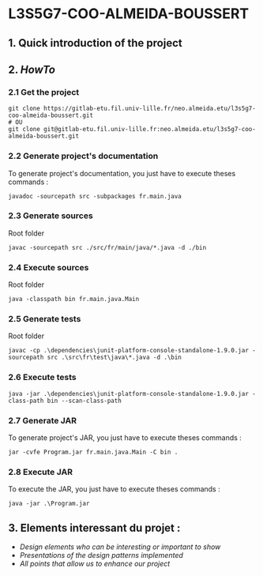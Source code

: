 # L3S5G7-COO-ALMEIDA-BOUSSERT

## 1. Quick introduction of the project

## 2. *HowTo* 

### 2.1 Get the project
	
```
git clone https://gitlab-etu.fil.univ-lille.fr/neo.almeida.etu/l3s5g7-coo-almeida-boussert.git
# OU
git clone git@gitlab-etu.fil.univ-lille.fr:neo.almeida.etu/l3s5g7-coo-almeida-boussert.git
```

### 2.2 Generate project's documentation 

To generate project's documentation, you just have to execute theses commands :

```
javadoc -sourcepath src -subpackages fr.main.java
```

### 2.3 Generate sources

Root folder
```
javac -sourcepath src ./src/fr/main/java/*.java -d ./bin
```

### 2.4 Execute sources

Root folder
```
java -classpath bin fr.main.java.Main
```

### 2.5 Generate tests
Root folder
```
javac -cp .\dependencies\junit-platform-console-standalone-1.9.0.jar -sourcepath src .\src\fr\test\java\*.java -d .\bin
```

### 2.6 Execute tests

```
java -jar .\dependencies\junit-platform-console-standalone-1.9.0.jar -class-path bin --scan-class-path
```

### 2.7 Generate JAR 

To generate project's JAR, you just have to execute theses commands :
```
jar -cvfe Program.jar fr.main.java.Main -C bin .
```

### 2.8 Execute JAR

To execute the JAR, you just have to execute theses commands :

```
java -jar .\Program.jar
```

## 3. Elements interessant du projet :

- *Design elements who can be interesting or important to show*
- *Presentations of the design patterns implemented*
- *All points that allow us to enhance our project* 